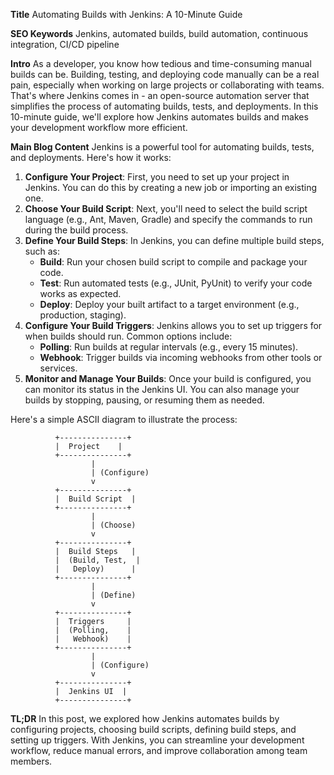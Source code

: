 **Title**
Automating Builds with Jenkins: A 10-Minute Guide

**SEO Keywords**
Jenkins, automated builds, build automation, continuous integration, CI/CD pipeline

**Intro**
As a developer, you know how tedious and time-consuming manual builds can be. Building, testing, and deploying code manually can be a real pain, especially when working on large projects or collaborating with teams. That's where Jenkins comes in - an open-source automation server that simplifies the process of automating builds, tests, and deployments. In this 10-minute guide, we'll explore how Jenkins automates builds and makes your development workflow more efficient.

**Main Blog Content**
Jenkins is a powerful tool for automating builds, tests, and deployments. Here's how it works:

1. **Configure Your Project**: First, you need to set up your project in Jenkins. You can do this by creating a new job or importing an existing one.
2. **Choose Your Build Script**: Next, you'll need to select the build script language (e.g., Ant, Maven, Gradle) and specify the commands to run during the build process.
3. **Define Your Build Steps**: In Jenkins, you can define multiple build steps, such as:
	* **Build**: Run your chosen build script to compile and package your code.
	* **Test**: Run automated tests (e.g., JUnit, PyUnit) to verify your code works as expected.
	* **Deploy**: Deploy your built artifact to a target environment (e.g., production, staging).
4. **Configure Your Build Triggers**: Jenkins allows you to set up triggers for when builds should run. Common options include:
	* **Polling**: Run builds at regular intervals (e.g., every 15 minutes).
	* **Webhook**: Trigger builds via incoming webhooks from other tools or services.
5. **Monitor and Manage Your Builds**: Once your build is configured, you can monitor its status in the Jenkins UI. You can also manage your builds by stopping, pausing, or resuming them as needed.

Here's a simple ASCII diagram to illustrate the process:
```
          +---------------+
          |  Project    |
          +---------------+
                  |
                  | (Configure)
                  v
          +---------------+
          |  Build Script  |
          +---------------+
                  |
                  | (Choose)
                  v
          +---------------+
          |  Build Steps   |
          |  (Build, Test,  |
          |   Deploy)      |
          +---------------+
                  |
                  | (Define)
                  v
          +---------------+
          |  Triggers     |
          |  (Polling,    |
          |   Webhook)    |
          +---------------+
                  |
                  | (Configure)
                  v
          +---------------+
          |  Jenkins UI  |
          +---------------+
```
**TL;DR**
In this post, we explored how Jenkins automates builds by configuring projects, choosing build scripts, defining build steps, and setting up triggers. With Jenkins, you can streamline your development workflow, reduce manual errors, and improve collaboration among team members.
